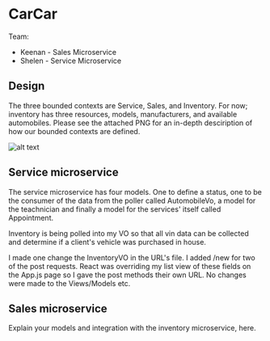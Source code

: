 # CarCar

Team:

* Keenan - Sales Microservice
* Shelen - Service Microservice

## Design
The three bounded contexts are Service, Sales, and Inventory. 
For now; inventory has three resources, models, manufacturers, and available automobiles. 
Please see the attached PNG for an in-depth desciription of how our bounded contexts are defined.   

![alt text](img/project-beta-bc.png "project-beta-bc")

## Service microservice

The service microservice has four models. One to define a status, one to be the consumer of the data from the poller called AutomobileVo, a model for the teachnician and finally a model for the services' itself called Appointment. 

Inventory is being polled into my VO so that all vin data can be collected and determine if a client's vehicle was purchased in house. 

I made one change the InventoryVO in the URL's file. I added /new for two of the post requests.
React was overriding my list view of these fields on the App.js page so I gave the post methods their own URL. No changes were made to the Views/Models etc. 

## Sales microservice

Explain your models and integration with the inventory
microservice, here.
